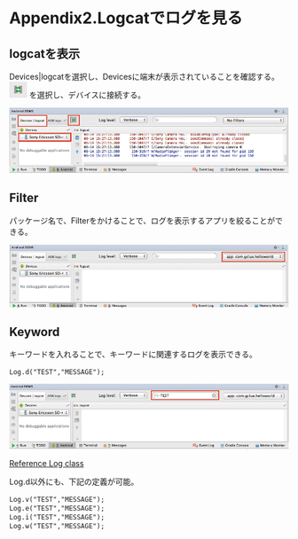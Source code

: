 # Appendix2.Logcatでログを見る

## logcatを表示

Devices|logcatを選択し、Devicesに端末が表示されていることを確認する。![](ap0204.png) を選択し、デバイスに接続する。


![](ap0201.png)

## Filter
パッケージ名で、Filterをかけることで、ログを表示するアプリを絞ることができる。

![](ap0202.png)

## Keyword
キーワードを入れることで、キーワードに関連するログを表示できる。

```
Log.d("TEST","MESSAGE");
```

![](ap0203.png)

[Reference Log class
](http://developer.android.com/reference/android/util/Log.html)

Log.d以外にも、下記の定義が可能。

```
Log.v("TEST","MESSAGE");
Log.e("TEST","MESSAGE");
Log.i("TEST","MESSAGE");
Log.w("TEST","MESSAGE");
```



